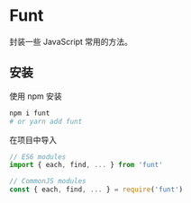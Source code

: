 # Funt

封装一些 JavaScript 常用的方法。

## 安装

使用 npm 安装

```sh
npm i funt
# or yarn add funt
```

在项目中导入

```js
// ES6 modules
import { each, find, ... } from 'funt'

// CommonJS modules
const { each, find, ... } = require('funt')
```
